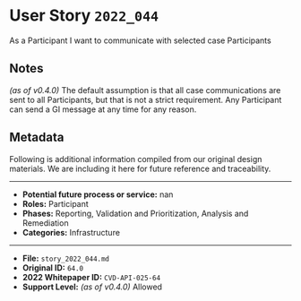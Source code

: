 
# User Story `2022_044` #

<!-- story-start -->As a Participant I want to communicate with selected case Participants<!-- story-end -->

## Notes ##

*(as of v0.4.0)*
The default assumption is that all case communications are sent to all Participants, but that is not a strict requirement. Any Participant can send a GI message at any time for any reason.


## Metadata ##

Following is additional information compiled from our original design materials.
We are including it here for future reference and traceability.

---

- **Potential future process or service:** nan
- **Roles:** Participant
- **Phases:** Reporting, Validation and Prioritization, Analysis and Remediation
- **Categories:** Infrastructure

---

- **File:** `story_2022_044.md`
- **Original ID:** `64.0`
- **2022 Whitepaper ID:** `CVD-API-025-64`
- **Support Level:** *(as of v0.4.0)* Allowed
